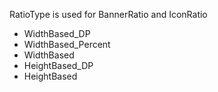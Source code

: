 RatioType is used for BannerRatio and IconRatio
- WidthBased_DP
- WidthBased_Percent
- WidthBased
- HeightBased_DP
- HeightBased
